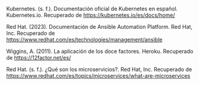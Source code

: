 Kubernetes. (s. f.). Documentación oficial de Kubernetes en español. Kubernetes.io. Recuperado de https://kubernetes.io/es/docs/home/

Red Hat. (2023). Documentación de Ansible Automation Platform. Red Hat, Inc. Recuperado de https://www.redhat.com/es/technologies/management/ansible

Wiggins, A. (2011). La aplicación de los doce factores. Heroku. Recuperado de https://12factor.net/es/

Red Hat. (s. f.). ¿Qué son los microservicios?. Red Hat, Inc. Recuperado de https://www.redhat.com/es/topics/microservices/what-are-microservices
